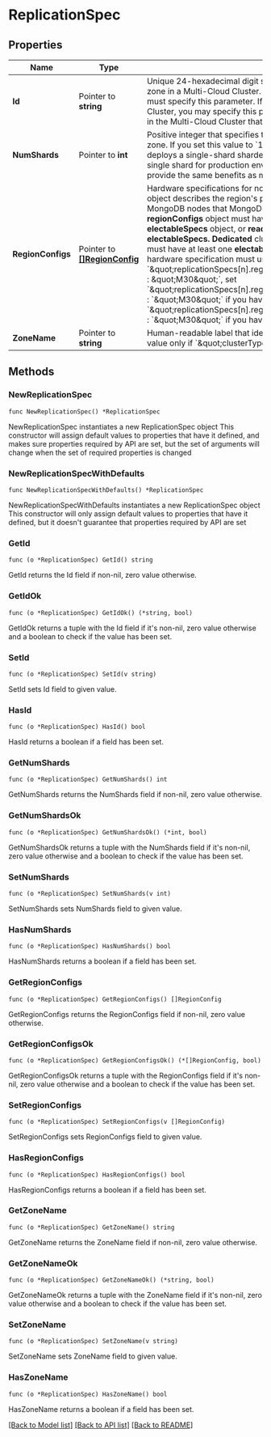 # ReplicationSpec

## Properties

Name | Type | Description | Notes
------------ | ------------- | ------------- | -------------
**Id** | Pointer to **string** | Unique 24-hexadecimal digit string that identifies the replication object for a zone in a Multi-Cloud Cluster. If you include existing zones in the request, you must specify this parameter. If you add a new zone to an existing Multi-Cloud Cluster, you may specify this parameter. The request deletes any existing zones in the Multi-Cloud Cluster that you exclude from the request. | [optional] [readonly] 
**NumShards** | Pointer to **int** | Positive integer that specifies the number of shards to deploy in each specified zone. If you set this value to &#x60;1&#x60; and **clusterType** is &#x60;SHARDED&#x60;, MongoDB Cloud deploys a single-shard sharded cluster. Don&#39;t create a sharded cluster with a single shard for production environments. Single-shard sharded clusters don&#39;t provide the same benefits as multi-shard configurations. | [optional] 
**RegionConfigs** | Pointer to [**[]RegionConfig**](RegionConfig.md) | Hardware specifications for nodes set for a given region. Each **regionConfigs** object describes the region&#39;s priority in elections and the number and type of MongoDB nodes that MongoDB Cloud deploys to the region. Each **regionConfigs** object must have either an **analyticsSpecs** object, **electableSpecs** object, or **readOnlySpecs** object. Tenant clusters only require **electableSpecs. Dedicated** clusters can specify any of these specifications, but must have at least one **electableSpecs** object within a **replicationSpec**. Every hardware specification must use the same **instanceSize**.  **Example:**  If you set &#x60;\&quot;replicationSpecs[n].regionConfigs[m].analyticsSpecs.instanceSize\&quot; : \&quot;M30\&quot;&#x60;, set &#x60;\&quot;replicationSpecs[n].regionConfigs[m].electableSpecs.instanceSize\&quot; : &#x60;\&quot;M30\&quot;&#x60; if you have electable nodes and &#x60;\&quot;replicationSpecs[n].regionConfigs[m].readOnlySpecs.instanceSize\&quot; : &#x60;\&quot;M30\&quot;&#x60; if you have read-only nodes. | [optional] 
**ZoneName** | Pointer to **string** | Human-readable label that identifies the zone in a Global Cluster. Provide this value only if &#x60;\&quot;clusterType\&quot; : \&quot;GEOSHARDED\&quot;&#x60;. | [optional] 

## Methods

### NewReplicationSpec

`func NewReplicationSpec() *ReplicationSpec`

NewReplicationSpec instantiates a new ReplicationSpec object
This constructor will assign default values to properties that have it defined,
and makes sure properties required by API are set, but the set of arguments
will change when the set of required properties is changed

### NewReplicationSpecWithDefaults

`func NewReplicationSpecWithDefaults() *ReplicationSpec`

NewReplicationSpecWithDefaults instantiates a new ReplicationSpec object
This constructor will only assign default values to properties that have it defined,
but it doesn't guarantee that properties required by API are set

### GetId

`func (o *ReplicationSpec) GetId() string`

GetId returns the Id field if non-nil, zero value otherwise.

### GetIdOk

`func (o *ReplicationSpec) GetIdOk() (*string, bool)`

GetIdOk returns a tuple with the Id field if it's non-nil, zero value otherwise
and a boolean to check if the value has been set.

### SetId

`func (o *ReplicationSpec) SetId(v string)`

SetId sets Id field to given value.

### HasId

`func (o *ReplicationSpec) HasId() bool`

HasId returns a boolean if a field has been set.

### GetNumShards

`func (o *ReplicationSpec) GetNumShards() int`

GetNumShards returns the NumShards field if non-nil, zero value otherwise.

### GetNumShardsOk

`func (o *ReplicationSpec) GetNumShardsOk() (*int, bool)`

GetNumShardsOk returns a tuple with the NumShards field if it's non-nil, zero value otherwise
and a boolean to check if the value has been set.

### SetNumShards

`func (o *ReplicationSpec) SetNumShards(v int)`

SetNumShards sets NumShards field to given value.

### HasNumShards

`func (o *ReplicationSpec) HasNumShards() bool`

HasNumShards returns a boolean if a field has been set.

### GetRegionConfigs

`func (o *ReplicationSpec) GetRegionConfigs() []RegionConfig`

GetRegionConfigs returns the RegionConfigs field if non-nil, zero value otherwise.

### GetRegionConfigsOk

`func (o *ReplicationSpec) GetRegionConfigsOk() (*[]RegionConfig, bool)`

GetRegionConfigsOk returns a tuple with the RegionConfigs field if it's non-nil, zero value otherwise
and a boolean to check if the value has been set.

### SetRegionConfigs

`func (o *ReplicationSpec) SetRegionConfigs(v []RegionConfig)`

SetRegionConfigs sets RegionConfigs field to given value.

### HasRegionConfigs

`func (o *ReplicationSpec) HasRegionConfigs() bool`

HasRegionConfigs returns a boolean if a field has been set.

### GetZoneName

`func (o *ReplicationSpec) GetZoneName() string`

GetZoneName returns the ZoneName field if non-nil, zero value otherwise.

### GetZoneNameOk

`func (o *ReplicationSpec) GetZoneNameOk() (*string, bool)`

GetZoneNameOk returns a tuple with the ZoneName field if it's non-nil, zero value otherwise
and a boolean to check if the value has been set.

### SetZoneName

`func (o *ReplicationSpec) SetZoneName(v string)`

SetZoneName sets ZoneName field to given value.

### HasZoneName

`func (o *ReplicationSpec) HasZoneName() bool`

HasZoneName returns a boolean if a field has been set.


[[Back to Model list]](../README.md#documentation-for-models) [[Back to API list]](../README.md#documentation-for-api-endpoints) [[Back to README]](../README.md)


